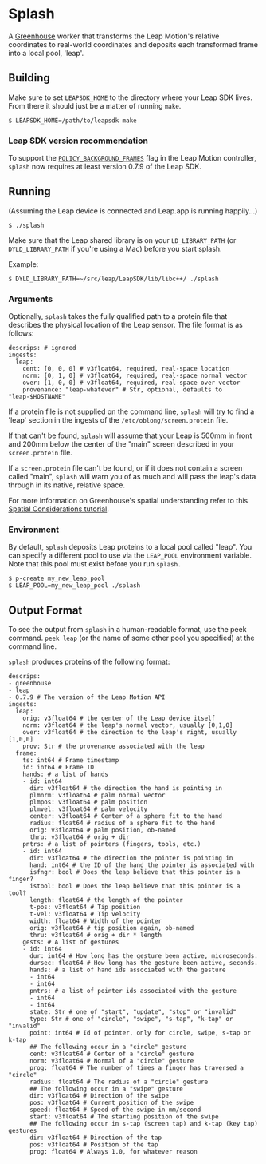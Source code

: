 # Splash

A [Greenhouse](http://greenhouse.oblong.com/) worker that transforms
the Leap Motion's relative coordinates to real-world coordinates and
deposits each transformed frame into a local pool, 'leap'.

## Building

Make sure to set `LEAPSDK_HOME` to the directory where your Leap
SDK lives.  From there it should just be a matter of running `make`.

    $ LEAPSDK_HOME=/path/to/leapsdk make

### Leap SDK version recommendation

To support the [`POLICY_BACKGROUND_FRAMES`](https://developer.leapmotion.com/articles/testing-background-leap-applications)
flag in the Leap Motion controller, `splash` now requires at least
version 0.7.9 of the Leap SDK.

## Running

(Assuming the Leap device is connected and Leap.app is running happily...)

    $ ./splash

Make sure that the Leap shared library is on your `LD_LIBRARY_PATH`
(or `DYLD_LIBRARY_PATH` if you're using a Mac) before you start
splash. 

Example: 

    $ DYLD_LIBRARY_PATH=~/src/leap/LeapSDK/lib/libc++/ ./splash


### Arguments

Optionally, `splash` takes the fully qualified path to a protein file
that describes the physical location of the Leap sensor.  The file format 
is as follows:

    descrips: # ignored
    ingests:
      leap:
        cent: [0, 0, 0] # v3float64, required, real-space location
        norm: [0, 1, 0] # v3float64, required, real-space normal vector
        over: [1, 0, 0] # v3float64, required, real-space over vector
        provenance: "leap-whatever" # Str, optional, defaults to "leap-$HOSTNAME"

If a protein file is not supplied on the command line, `splash` will
try to find a 'leap' section in the ingests of the `/etc/oblong/screen.protein` 
file.

If that can't be found, `splash` will assume that your Leap is 500mm in front 
and 200mm below the center of the "main" screen described in your `screen.protein` 
file.

If a `screen.protein` file can't be found, or if it does not contain a screen 
called "main", `splash` will warn you of as much and will pass the leap's data 
through in its native, relative space.

For more information on Greenhouse's spatial understanding refer to this
[Spatial Considerations tutorial](http://greenhouse.oblong.com/learning/spatial.html).

### Environment

By default, `splash` deposits Leap proteins to a local pool called "leap". You
can specify a different pool to use via the `LEAP_POOL` environment variable. 
Note that this pool must exist before you run `splash.`

    $ p-create my_new_leap_pool
    $ LEAP_POOL=my_new_leap_pool ./splash

## Output Format

To see the output from `splash` in a human-readable format, use the peek command. 
`peek leap` (or the name of some other pool you specified) at the command line. 

`splash` produces proteins of the following format:

    descrips:
    - greenhouse
    - leap
    - 0.7.9 # The version of the Leap Motion API
    ingests:
      leap:
        orig: v3float64 # the center of the Leap device itself
        norm: v3float64 # the leap's normal vector, usually [0,1,0]
        over: v3float64 # the direction to the leap's right, usually [1,0,0]
        prov: Str # the provenance associated with the leap
      frame:
        ts: int64 # Frame timestamp
        id: int64 # Frame ID
        hands: # a list of hands
        - id: int64
          dir: v3float64 # the direction the hand is pointing in
          plmnrm: v3float64 # palm normal vector
          plmpos: v3float64 # palm position
          plmvel: v3float64 # palm velocity
          center: v3float64 # Center of a sphere fit to the hand
          radius: float64 # radius of a sphere fit to the hand
          orig: v3float64 # palm position, ob-named
          thru: v3float64 # orig + dir
        pntrs: # a list of pointers (fingers, tools, etc.)
        - id: int64
          dir: v3float64 # the direction the pointer is pointing in
          hand: int64 # the ID of the hand the pointer is associated with
          isfngr: bool # Does the leap believe that this pointer is a finger?
          istool: bool # Does the leap believe that this pointer is a tool?
          length: float64 # the length of the pointer
          t-pos: v3float64 # Tip position
          t-vel: v3float64 # Tip velocity
          width: float64 # Width of the pointer
          orig: v3float64 # tip position again, ob-named
          thru: v3float64 # orig + dir * length
        gests: # A list of gestures
        - id: int64
          dur: int64 # How long has the gesture been active, microseconds.
          dursec: float64 # How long has the gesture been active, seconds.
          hands: # a list of hand ids associated with the gesture
          - int64
          - int64
          pntrs: # a list of pointer ids associated with the gesture
          - int64
          - int64
          state: Str # one of "start", "update", "stop" or "invalid"
          type: Str # one of "circle", "swipe", "s-tap", "k-tap" or "invalid"
          point: int64 # Id of pointer, only for circle, swipe, s-tap or k-tap
          ## The following occur in a "circle" gesture
          cent: v3float64 # Center of a "circle" gesture
          norm: v3float64 # Normal of a "circle" gesture
          prog: float64 # The number of times a finger has traversed a "circle"
          radius: float64 # The radius of a "circle" gesture
          ## The following occur in a "swipe" gesture
          dir: v3float64 # Direction of the swipe
          pos: v3float64 # Current position of the swipe
          speed: float64 # Speed of the swipe in mm/second
          start: v3float64 # The starting position of the swipe
          ## The following occur in s-tap (screen tap) and k-tap (key tap) gestures
          dir: v3float64 # Direction of the tap
          pos: v3float64 # Position of the tap
          prog: float64 # Always 1.0, for whatever reason

